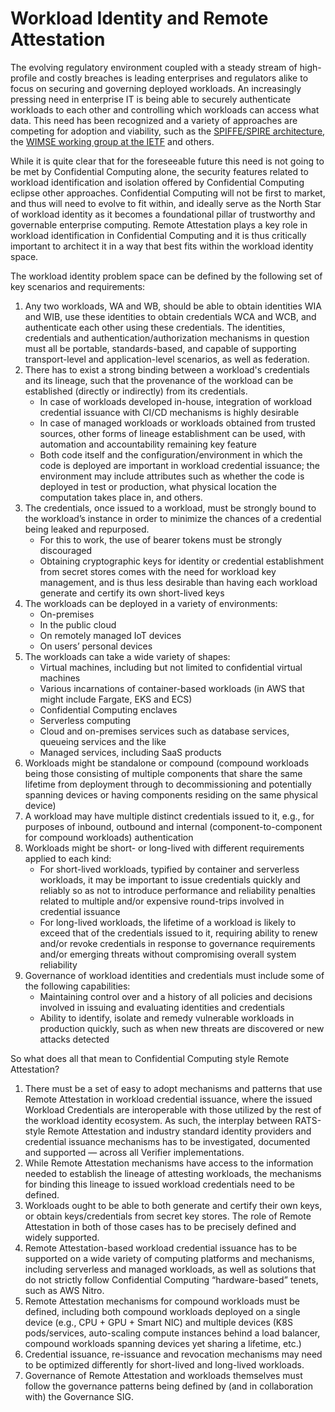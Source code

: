 # Workload Identity and Remote Attestation

The evolving regulatory environment coupled with a steady stream of high-profile and costly breaches is leading enterprises and regulators alike to focus on securing and governing deployed workloads. An increasingly pressing need in enterprise IT is being able to securely authenticate workloads to each other and controlling which workloads can access what data. This need has been recognized and a variety of approaches are competing for adoption and viability, such as the [SPIFFE/SPIRE architecture](https://spiffe.io/docs/latest/architecture/), the [WIMSE working group at the IETF](https://www.ietf.org/blog/wimse-working-group/) and others.

While it is quite clear that for the foreseeable future this need is not going to be met by Confidential Computing alone, the security features related to workload identification and isolation offered by Confidential Computing eclipse other approaches. Confidential Computing will not be first to market, and thus will need to evolve to fit within, and ideally serve as the North Star of workload identity as it becomes a foundational pillar of trustworthy and governable enterprise computing. Remote Attestation plays a key role in workload identification in Confidential Computing and it is thus critically important to architect it in a way that best fits within the workload identity space.

The workload identity problem space can be defined by the following set of key scenarios and requirements:

1. Any two workloads, WA and WB, should be able to obtain identities WIA and WIB, use these identities to obtain credentials WCA and WCB, and authenticate each other using these credentials. The identities, credentials and authentication/authorization mechanisms in question must all be portable, standards-based, and capable of supporting transport-level and application-level scenarios, as well as federation.
2. There has to exist a strong binding between a workload's credentials and its lineage, such that the provenance of the workload can be established (directly or indirectly) from its credentials.
   * In case of workloads developed in-house, integration of workload credential issuance with CI/CD mechanisms is highly desirable
   * In case of managed workloads or workloads obtained from trusted sources, other forms of lineage establishment can be used, with automation and accountability remaining key feature
   * Both code itself and the configuration/environment in which the code is deployed are important in workload credential issuance; the environment may include attributes such as whether the code is deployed in test or production, what physical location the computation takes place in, and others.
3. The credentials, once issued to a workload, must be strongly bound to the workload’s instance in order to minimize the chances of a credential being leaked and repurposed.
   * For this to work, the use of bearer tokens must be strongly discouraged
   * Obtaining cryptographic keys for identity or credential establishment from secret stores comes with the need for workload key management, and is thus less desirable than having each workload generate and certify its own short-lived keys
4. The workloads can be deployed in a variety of environments:
   * On-premises
   * In the public cloud
   * On remotely managed IoT devices
   * On users’ personal devices
5. The workloads can take a wide variety of shapes:
   * Virtual machines, including but not limited to confidential virtual machines
   * Various incarnations of container-based workloads (in AWS that might include Fargate, EKS and ECS)
   * Confidential Computing enclaves
   * Serverless computing
   * Cloud and on-premises services such as database services, queueing services and the like
   * Managed services, including SaaS products
6. Workloads might be standalone or compound (compound workloads being those consisting of multiple components that share the same lifetime from deployment through to decommissioning and potentially spanning devices or having components residing on the same physical device)
7. A workload may have multiple distinct credentials issued to it, e.g., for purposes of inbound, outbound and internal (component-to-component for compound workloads) authentication
8. Workloads might be short- or long-lived with different requirements applied to each kind:
   * For short-lived workloads, typified by container and serverless workloads, it may be important to issue credentials quickly and reliably so as not to introduce performance and reliability penalties related to multiple and/or expensive round-trips involved in credential issuance
   * For long-lived workloads, the lifetime of a workload is likely to exceed that of the credentials issued to it, requiring ability to renew and/or revoke credentials in response to governance requirements and/or emerging threats without compromising overall system reliability
9. Governance of workload identities and credentials must include some of the following capabilities:
   * Maintaining control over and a history of all policies and decisions involved in issuing and evaluating identities and credentials
   * Ability to identify, isolate and remedy vulnerable workloads in production quickly, such as when new threats are discovered or new attacks detected
	
So what does all that mean to Confidential Computing style Remote Attestation?

1. There must be a set of easy to adopt mechanisms and patterns that use Remote Attestation in workload credential issuance, where the issued Workload Credentials are interoperable with those utilized by the rest of the workload identity ecosystem. As such, the interplay between RATS-style Remote Attestation and industry standard identity providers and credential issuance mechanisms has to be investigated, documented and supported — across all Verifier implementations.
2. While Remote Attestation mechanisms have access to the information needed to establish the lineage of attesting workloads, the mechanisms for binding this lineage to issued workload credentials need to be defined.
3. Workloads ought to be able to both generate and certify their own keys, or obtain keys/credentials from secret key stores. The role of Remote Attestation in both of those cases has to be precisely defined and widely supported.
4. Remote Attestation-based workload credential issuance has to be supported on a wide variety of computing platforms and mechanisms, including serverless and managed workloads, as well as solutions that do not strictly follow Confidential Computing “hardware-based” tenets, such as AWS Nitro.
5. Remote Attestation mechanisms for compound workloads must be defined, including both compound workloads deployed on a single device (e.g., CPU + GPU + Smart NIC) and multiple devices (K8S pods/services, auto-scaling compute instances behind a load balancer, compound workloads spanning devices yet sharing a lifetime, etc.)
6. Credential issuance, re-issuance and revocation mechanisms may need to be optimized differently for short-lived and long-lived workloads.
7. Governance of Remote Attestation and workloads themselves must follow the governance patterns being defined by (and in collaboration with) the Governance SIG.
	
